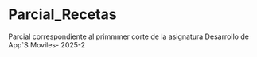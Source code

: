 # Parcial_Recetas
Parcial correspondiente al primmmer corte de la asignatura Desarrollo de App`S Moviles- 2025-2
